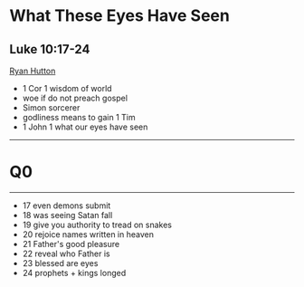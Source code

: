 <!-- .slide: <%= bg("unsplash-Jztmx9yqjBw-stars.jpg") %> id="title" -->
# What These Eyes Have Seen
## Luke 10:17-24

[Ryan Hutton](https://unsplash.com/photos/Jztmx9yqjBw "caption")

>>>
+ 1 Cor 1 wisdom of world
+ woe if do not preach gospel
+ Simon sorcerer
+ godliness means to gain 1 Tim
+ 1 John 1 what our eyes have seen

---
<!-- .slide: data-background="white" -->
# Q0

---
<!-- .slide: <%= bg("unsplash-Jztmx9yqjBw-stars.jpg") %> id="outline" class="outline" -->

>>>
  + 17 even demons submit
  + 18 was seeing Satan fall
  + 19 give you authority to tread on snakes
  + 20 rejoice names written in heaven
  + 21 Father's good pleasure
  + 22 reveal who Father is
  + 23 blessed are eyes
  + 24 prophets + kings longed
